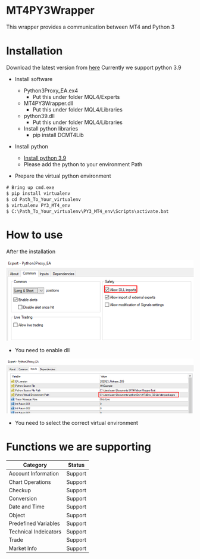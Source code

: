 # MT4PY3Wrapper
This wrapper provides a communication between MT4 and Python 3

# Installation
Download the latest version from [here](https://github.com/dcitdev/MT4PY3Wrapper/releases)
Currently we support python 3.9

- Install software
  - Python3Proxy_EA.ex4
    - Put this under folder MQL4/Experts
  - MT4PY3Wrapper.dll
    - Put this under folder MQL4/Libraries
  - python39.dll
    - Put this under folder MQL4/Libraries
  - Install python libraries
    - pip install DCMT4Lib

- Install python
  - [Install python 3.9](https://www.python.org/downloads/release/python-399/)
  - Please add the python to your environment Path
- Prepare the virtual python environment
```
# Bring up cmd.exe
$ pip install virtualenv
$ cd Path_To_Your_virtualenv
$ virtualenv PY3_MT4_env
$ C:\Path_To_Your_virtualenv\PY3_MT4_env\Scripts\activate.bat
```

# How to use
After the installation

![image info](./pic/DLL_Enable.png)
- You need to enable dll

![image info](./pic/Virtual_Env_Selection.png)
- You need to select the correct virtual environment

# Functions we are supporting
| Category      | Status |
| ----------- | ----------- |
| Account Information      | Support       |
| Chart Operations   | Support        |
| Checkup | Support |
| Conversion | Support |
| Date and Time | Support |
| Object | Support |
| Predefined Variables | Support |
| Technical Indeicators | Support |
| Trade | Support |
| Market Info | Support |
